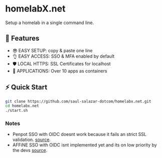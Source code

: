 # homelabX.net

Setup a homelab in a single command line.

## 🚀 Features
- 😎 EASY SETUP: copy & paste one line
- 👌 EASY ACCESS: SSO & MFA enabled by default
- 🛡️ LOCAL HTTPS: SSL Certificates for localhost
- 🎁 APPLICATIONS: Over 10 apps as containers

## ⚡ Quick Start
```sh
git clone https://github.com/saul-salazar-dotcom/homelabx.net.git
cd homelabx.net
./start.sh
```

### Notes
- Penpot SSO with OIDC doesnt work because it fails an strict SSL validation. [source](https://github.com/penpot/penpot/issues/3393#issuecomment-1630937925).
- AFFiNE SSO with OIDC isnt implemented yet and its on low priority by the devs [source](https://github.com/toeverything/AFFiNE/issues/6464).
